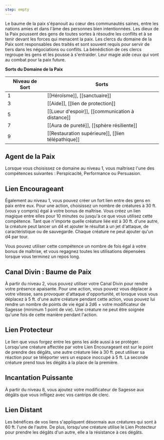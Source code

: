 ```yaml
---
step: empty
---
```

Le baume de la paix s'épanouit au cœur des communautés saines, entre les nations amies et dans l'âme des personnes bien intentionnées. Les dieux de la Paix poussent des gens de toutes sortes à résoudre les conflits et à se tenir devant les forces qui menacent la paix. Les clercs du domaine de la Paix sont responsables des traités et sont souvent requis pour servir de tiers dans les négociations ou conflits. La bénédiction de ces clercs regroupe les gens et les pousse à s'entraider. Leur magie aide ceux qui vont au combat pour la paix future.

**Sorts du Domaine de la Paix**

| Niveau de Sort | Sorts                                              |
| -------------- | -------------------------------------------------- |
| 1              | [[Héroïsme]], [[sanctuaire]]                       |
| 3              | [[Aide]], [[lien de protection]]                   |
| 5              | [[Lueur d'espoir]], [[communication à distance]]   |
| 7              | [[Aura de pureté]], [[sphère résiliente]]          |
| 9              | [[Restauration supérieure]], [[lien télépathique]] |

## Agent de la Paix

Lorsque vous choisissez ce domaine au niveau 1, vous maîtrisez l'une des compétences suivantes : Perspicacité, Performance ou Persuasion.

## Lien Encourageant

Également au niveau 1, vous pouvez créer un fort lien entre des gens en paix entre eux. Pour une action, choisissez un nombre de créatures à 30 ft. (vous y compris) égal à votre bonus de maîtrise. Vous créez un lien magique entre elles pour 10 minutes ou jusqu'à ce que vous utilisez cette compétence. Tant que n'importe quelle créature liée est à 30 ft. d'une autre, la créature peut lancer un d4 et ajouter le résultat à un jet d'attaque, de caractéristique ou de sauvegarde. Chaque créature ne peut ajouter qu'un d4 par tour.

Vous pouvez utiliser cette compétence un nombre de fois égal à votre bonus de maîtrise, et vous regagnez toutes les utilisations dépensées lorsque vous terminez un repos long.

## Canal Divin : Baume de Paix

À partir du niveau 2, vous pouvez utiliser votre Canal Divin pour rendre votre présence apaisante. Pour une action, vous pouvez vous déplacer à votre vitesse, sans provoquer d'attaque d'opportunité, et lorsque vous vous déplacez à 5 ft. d'une autre créature pendant cette action, vous pouvez lui rendre un nombre de points de vie égal à 2d6 + votre modificateur de Sagesse (minimum 1 point de vie). Une créature ne peut être soignée qu'une fois de cette manière pendant l'action.

## Lien Protecteur

Le lien que vous forgez entre les gens les aide aussi à se protéger. Lorsqu'une créature affectée par votre Lien Encourageant est sur le point de prendre des dégâts, une autre créature liée à 30 ft. peut utiliser sa réaction pour se téléporter vers un espace inoccupé à 5 ft. La seconde créature prend tous les dégâts à la place de la première.

## Incantation Puissante

À partir du niveau 8, vous ajoutez votre modificateur de Sagesse aux dégâts que vous infligez avec vos cantrips de clerc.

## Lien Distant

Les bénéfices de vos liens s'appliquent désormais aux créatures qui sont à 60 ft. l'une de l'autre. De plus, lorsqu'une créature utilise le Lien Protecteur pour prendre les dégâts d'un autre, elle a la résistance à ces dégâts.
